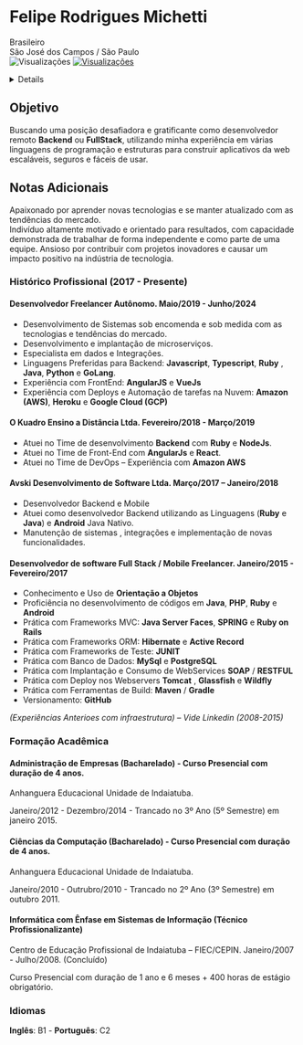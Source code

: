# Felipe Rodrigues Michetti  
Brasileiro  
São José dos Campos / São Paulo<br />
<img src="https://komarev.com/ghpvc/?username=frmichetti&color=red" alt="Visualizações" />
[![Visualizações](https://hits.seeyoufarm.com/api/count/incr/badge.svg?url=https%3A%2F%2Fgist.github.com%2Ffrmichetti%2F5b8ab6f23bffd7fbbe4a92155ea7b623&count_bg=%236A3DC8&title_bg=%23555555&icon=&icon_color=%23E7E7E7&title=Visualizações&edge_flat=false)](https://hits.seeyoufarm.com)

<details>   
<br/>  
Linkedin: https://www.linkedin.com/in/frmichetti 
<br/>   
GitHub: https://github.com/frmichetti 
<br/>
Email: frmichetti@gmail.com
<br/>  
WhatsApp: +55 12 99155-2277
</details>

## Objetivo
Buscando uma posição desafiadora e gratificante como desenvolvedor remoto **Backend** ou **FullStack**, utilizando minha 
experiência em várias linguagens de programação e estruturas para construir aplicativos da web escaláveis, seguros e 
fáceis de usar. 

## Notas Adicionais  
Apaixonado por aprender novas tecnologias e se manter atualizado com as tendências do mercado.  
Indivíduo altamente motivado e orientado para resultados, com capacidade demonstrada de trabalhar de forma 
independente e como parte de uma equipe. 
Ansioso por contribuir com projetos inovadores e causar um impacto positivo na indústria de tecnologia. 

### Histórico Profissional (2017 - Presente)

#### Desenvolvedor Freelancer Autônomo. Maio/2019 - Junho/2024
* Desenvolvimento de Sistemas sob encomenda e sob medida com as tecnologias e tendências do mercado. 
* Desenvolvimento e implantação de microserviços. 
* Especialista em dados e Integrações. 
* Linguagens Preferidas para Backend: **Javascript**, **Typescript**, **Ruby** , **Java**, **Python** e **GoLang**. 
* Experiência com FrontEnd: **AngularJS** e **VueJs** 
* Experiência com Deploys e Automação de tarefas na Nuvem: **Amazon (AWS)**, **Heroku** e **Google Cloud (GCP)**

#### O Kuadro Ensino a Distância Ltda. Fevereiro/2018 - Março/2019 
* Atuei no Time de desenvolvimento **Backend** com **Ruby** e **NodeJs**.
* Atuei no Time de  Front-End com **AngularJs** e **React**.  
* Atuei no Time de DevOps – Experiência com **Amazon AWS**


#### Avski Desenvolvimento de Software Ltda. Março/2017 – Janeiro/2018
* Desenvolvedor Backend e Mobile
* Atuei como desenvolvedor Backend utilizando as Linguagens (**Ruby** e **Java**) e **Android** Java Nativo.  
* Manutenção de sistemas , integrações e implementação de novas funcionalidades.  

#### Desenvolvedor de software Full Stack / Mobile Freelancer. Janeiro/2015 - Fevereiro/2017
* Conhecimento e Uso de **Orientação a Objetos**
* Proficiência no desenvolvimento de códigos em **Java**, **PHP**, **Ruby** e **Android**
* Prática com Frameworks MVC: **Java Server Faces**, **SPRING** e **Ruby on Rails**
* Prática com Frameworks ORM: **Hibernate** e **Active Record**
* Prática com Frameworks de Teste: **JUNIT**
* Prática com Banco de Dados: **MySql** e **PostgreSQL**
* Prática com Implantação e Consumo de WebServices **SOAP** / **RESTFUL**
* Prática com Deploy nos Webservers **Tomcat** , **Glassfish** e **Wildfly**
* Prática com Ferramentas de Build: **Maven** / **Gradle**
* Versionamento: **GitHub**

_(Experiências Anterioes com infraestrutura) – Vide Linkedin (2008-2015)_ 

### Formação Acadêmica  
#### Administração de Empresas (Bacharelado) - Curso Presencial com duração de 4 anos.   
Anhanguera Educacional Unidade de Indaiatuba.

Janeiro/2012 - Dezembro/2014 - Trancado no 3º Ano (5º Semestre) em janeiro 2015.  

#### Ciências da Computação (Bacharelado) - Curso Presencial com duração de 4 anos.   
Anhanguera Educacional Unidade de Indaiatuba.

Janeiro/2010 - Outrubro/2010 - Trancado no 2º Ano (3º Semestre) em outubro 2011.   

#### Informática com Ênfase em Sistemas de Informação (Técnico Profissionalizante)  
Centro de Educação Profissional de Indaiatuba – FIEC/CEPIN. Janeiro/2007 - Julho/2008. (Concluído)

Curso Presencial com duração de 1 ano e 6 meses + 400 horas de estágio obrigatório.  

### Idiomas
**Inglês**: B1 - **Português**: C2